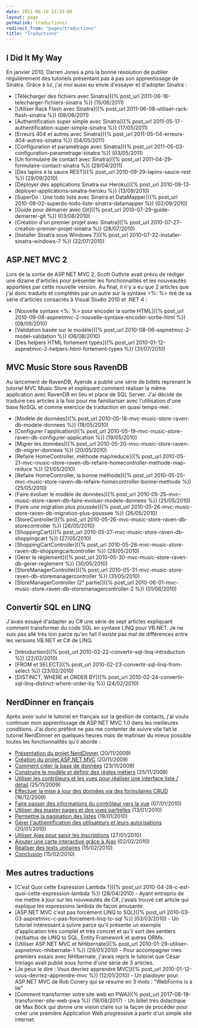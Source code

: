```yaml
---
date: 2011-06-10 13:33:00
layout: page
permalink: traductions/
redirect_from: "pages/traductions"
title: "Traductions"
---
```


## I Did It My Way

En janvier 2010, Darren Jones a pris la bonne résolution de publier
régulièrement des tutoriels présentant pas à pas son apprentissage de Sinatra.
Grâce à lui, j'ai moi aussi eu envie d'essayer et d'adopter Sinatra :

* [Télécharger des fichiers avec Sinatra]({% post_url 2011-06-16-telecharger-fichiers-sinatra %}) (15/06/2011)
* [Utiliser Rack Flash avec Sinatra]({% post_url 2011-06-08-utiliser-rack-flash-sinatra %}) (08/06/2011)
* [Authentification super simple avec Sinatra]({% post_url 2011-05-17-authentification-super-simple-sinatra %}) (17/05/2011)
* [Erreurs 404 et autres avec Sinatra]({% post_url 2011-05-04-erreurs-404-autres-sinatra %}) (04/05/2011)
* [Configuration et paramétrage avec Sinatra]({% post_url 2011-05-03-configuration-parametrage-sinatra %}) (03/05/2011)
* [Un formulaire de contact avec Sinatra]({% post_url 2011-04-29-formulaire-contact-sinatra %}) (29/04/2011)
* [Des lapins à la sauce REST]({% post_url 2010-09-29-lapins-sauce-rest %}) (29/09/2010)
* [Déployer des applications Sinatra sur Heroku]({% post_url 2010-09-13-deployer-applications-sinatra-heroku %})
(13/09/2010)
* [SuperDo : Une todo liste avec Sinatra et DataMapper]({% post_url 2010-09-02-superdo-todo-liste-sinatra-datamapper %})
(02/09/2010)
* [Guide pour démarrer avec Git]({% post_url 2010-07-29-guide-demarrer-git %}) (03/08/2010)
* [Création d'un premier projet avec Sinatra]({% post_url 2010-07-27-creation-premier-projet-sinatra %}) (28/07/2010)
* [Installer Sinatra sous Windows 7]({% post_url 2010-07-22-installer-sinatra-windows-7 %}) (22/07/2010)

## ASP.NET MVC 2

Lors de la sortie de ASP.NET MVC 2, Scott Guthrie avait prévu de rédiger une
dizaine d'articles pour présenter les fonctionnalités et les nouveautés
apportées par cette nouvelle version. Au final, il n'y a eu que 2 articles que
j'ai donc traduits et complétés par un autre sur la syntaxe &lt;%: %&gt; tiré
de sa série d'articles consacrés à Visual Studio 2010 et .NET 4 :

* [Nouvelle syntaxe &lt;%: %&gt; pour encoder la sortie HTML]({% post_url 2010-09-08-aspnetmvc-2-nouvelle-syntaxe-encoder-sortie-html %})
(08/09/2010)
* [Validation basée sur le modèle]({% post_url 2010-08-06-aspnetmvc-2-model-validation %}) (06/08/2010)
* [Des helpers HTML fortement typés]({% post_url 2010-01-12-aspnetmvc-2-helpers-html-fortement-types %}) (31/07/2010)

## MVC Music Store sous RavenDB

Au lancement de RavenDB, Ayende a publié une série de billets reprenant le
tutoriel MVC Music Store et expliquant comment réaliser la même application
avec RavenDB en lieu et place de SQL Server. J'ai décidé de traduire ces
articles à la fois pour me familiariser avec l'utilisation d'une base NoSQL et
comme exercice de traduction en quasi temps-réel :

* [Modèle de données]({% post_url 2010-05-18-mvc-music-store-raven-db-modele-donnees %}) (18/05/2010)
* [Configurer l'application]({% post_url 2010-05-19-mvc-music-store-raven-db-configurer-application %}) (19/05/2010)
* [Migrer les données]({% post_url 2010-05-20-mvc-music-store-raven-db-migrer-donnees %}) (20/05/2010)
* [Refaire HomeController, méthode map/reduce]({% post_url 2010-05-21-mvc-music-store-raven-db-refaire-homecontroller-methode-map-reduce %}) (21/05/2010)
* [Refaire HomeController, la bonne méthode]({% post_url 2010-05-25-mvc-music-store-raven-db-refaire-homecontroller-bonne-methode %}) (25/05/2010)
* [Faire évoluer le modèle de données]({% post_url 2010-05-25-mvc-music-store-raven-db-faire-evoluer-modele-donnees %}) (25/05/2010)
* [Faire une migration plus poussée]({% post_url 2010-05-26-mvc-music-store-raven-db-migration-plus-poussee %}) (26/05/2010)
* [StoreController]({% post_url 2010-05-26-mvc-music-store-raven-db-storecontroller %}) (26/05/2010)
* [ShoppingCart]({% post_url 2010-05-27-mvc-music-store-raven-db-shoppingcart %}) (27/05/2010)
* [ShoppingCartController]({% post_url 2010-05-28-mvc-music-store-raven-db-shoppingcartcontroller %}) (28/05/2010)
* [Gérer le règlement]({% post_url 2010-05-30-mvc-music-store-raven-db-gerer-reglement %}) (30/05/2010)
* [StoreManagerController]({% post_url 2010-05-31-mvc-music-store-raven-db-storemanagercontroller %}) (31/05/2010)
* [StoreManagerController (2° partie)]({% post_url 2010-06-01-mvc-music-store-raven-db-storemanagercontroller-2 %}) (01/06/2010)

## Convertir SQL en LINQ

J'avais essayé d'adapter au C# une série de sept articles expliquant comment
transformer du code SQL en syntaxe LINQ pour VB.NET. Je ne suis pas allé très
loin parce qu'en fait il existe pas mal de différences entre les versions
VB.NET et C# de LINQ.

* [Introduction]({% post_url 2010-02-22-convertir-sql-linq-introduction %}) (22/02/2010)
* [FROM et SELECT]({% post_url 2010-02-23-convertir-sql-linq-from-select %}) (23/02/2010)
* [DISTINCT, WHERE et ORDER BY]({% post_url 2010-02-24-convertir-sql-linq-distinct-where-order-by %}) (24/02/2010)

## NerdDinner en français

Après avoir suivi le tutoriel en français sur la gestion de contacts, j'ai
voulu continuer mon apprentissage de ASP.NET MVC 1.0 dans les meilleures
conditions. J'ai donc préféré ne pas me contenter de suivre vite fait le
tutoriel NerdDinner en quelques heures mais de maitriser du mieux possible
toutes les fonctionnalités qu'il aborde :

* [Présentation du projet NerdDinner](/nerddinner/presentation-tutoriel/) (20/11/2009)
* [Création du projet ASP.NET MVC](/nerddinner/file-new-project/) (20/11/2009)
* [Comment créer la base de données](/nerddinner/creation-base-donnees/) (23/11/2009)
* [Construire le modèle et définir des règles métiers](/nerddinner/construire-modele/)
(25/11/2009)
* [Utiliser les contrôleurs et les vues pour réaliser une interface
liste / détail](/nerddinner/controleurs-vues/) (25/11/2009)
* [Effectuer la mise à jour des données via des formulaires CRUD](/nerddinner/formulaires-crud/)
(16/12/2009)
* [Faire passer des informations du contrôleur vers la vue](/nerddinner/viewdata-viewmodel/)
(07/01/2010)
* [Utiliser des master pages et des vues partielles](/nerddinner/master-page-vues-partielles/)
(13/01/2010)
* [Permettre la pagination des listes](/nerddinner/gerer-pagination/) (19/01/2010)
* [Gérer l'authentification des utilisateurs et leurs
autorisations](/nerddinner/authentification-autorisation/) (20/01/2010)
* [Utiliser Ajax pour saisir les inscriptions](/nerddinner/utiliser-ajax/) (27/01/2010)
* [Ajouter une carte interactive grâce à Ajax](/nerddinner/ajouter-carte-ajax/) (02/02/2010)
* [Réaliser des tests unitaires](/nerddinner/realiser-tests-unitaires/) (15/02/2010)
* [Conclusion](/nerddinner/conclusion/)
(15/02/2010)

## Mes autres traductions

* [C'est Quoi cette Expression Lambda ?]({% post_url 2010-04-28-c-est-quoi-cette-expression-lambda %}) (28/04/2010) - Ayant
entrepris de me mettre à jour sur les nouveautés de C#, j'avais trouvé cet
article qui explique les expressions lambda de façon amusante.
* [ASP.NET MVC c'est pas forcément LINQ to SQL]({% post_url 2010-03-03-aspnetmvc-c-pas-forcement-linq-to-sql %}) (03/03/2010) - Un
tutoriel intéressant à suivre parce qu'il présente un exemple d'application
très complet et très concret et qu'il sort des sentiers (re)battus de LINQ to
SQL, Entity Framework et autres ORMs.
* [Utiliser ASP.NET MVC et NHibernate]({% post_url 2010-01-29-utiliser-aspnetmvc-nhibernate-1 %}) (29/01/2010) - Pour
accompagner mes premiers essais avec NHibernate, j'avais repris le tutoriel que
César Intriago avait publié sous forme d'une série de 3 articles.
* [Je peux le dire : Vous devriez apprendre MVC]({% post_url 2010-01-12-vous-devriez-apprendre-mvc %}) (12/01/2010) - Un
plaidoyer pour ASP.NET MVC de Rob Conery qui se résume en 3 mots :
"WebForms is a lie"
* [Comment transformer votre site web en PWA]({% post_url 2017-08-18-transformer-site-web-pwa %}) (18/08/2017) - Un billet très didactique de Max Böck qui donne une vision
claire sur la façon de procéder pour créer une première Application Web
progressive à partir d'un simple site internet.
